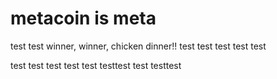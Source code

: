 # metacoin is meta

test
test
winner, winner, chicken dinner!!
test
test
test
test
test

test
test
test
test
test
testtest
test
testtest
